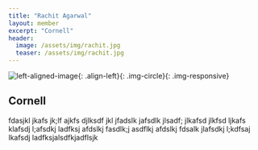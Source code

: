 ```yaml
---
title: "Rachit Agarwal"
layout: member
excerpt: "Cornell"
header:
  image: /assets/img/rachit.jpg
  teaser: /assets/img/rachit.jpg
---
```



![left-aligned-image](../../assets/img/rachit.jpg){: .align-left}{: .img-circle}{: .img-responsive} 
## Cornell
fdasjkl jkafs jk;lf ajkfs djlksdf jkl jfadslk jafsdlk jlsadf; jlkafsd jlkfsd ljkafs klafsdj l;afsdkj ladfksj afdslkj fasdlk;j asdflkj afdslkj fdsalk jlafsdkj l;kdfsaj lkafsdj ladfksjalsdfkjadflsjk
